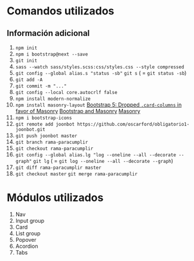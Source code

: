 # Comandos utilizados
## Información adicional

1. `npm init`
2. `npm i bootstrap@next --save`
3. `git init`
4. `sass --watch sass/styles.scss:css/styles.css --style compressed`
5. `git config --global alias.s "status -sb"`
`git s` ( = `git status -sb`)
6. `git add -A`
7. `git commit -m "..."`
8. `git config --local core.autocrlf false`
9. `npm install modern-normalize`
10. `npm install masonry-layout`
    [ Bootstrap 5: Dropped `.card-columns` in favor of Masonry](https://getbootstrap.com/docs/5.0/migration/#card)
    [Bootstrap and Masonry](https://getbootstrap.com/docs/5.0/examples/masonry/#:~:text=Bootstrap%20and%20Masonry,grid%20system%20and%20cards%20component.&text=By%20adding%20data%2Dmasonry%3D'%7B,responsive%20grid%20and%20Masonry's%20positioning)
    [Masonry](https://masonry.desandro.com/)
11. `npm i bootstrap-icons`
12. `git remote add joonbot https://github.com/oscarford/obligatorio1-joonbot.git`
13. `git push joonbot master`
14. `git branch rama-paracumplir`
15. `git checkout rama-paracumplir`
16. `git config --global alias.lg "log --oneline --all --decorate --graph"`
`git lg` ( = `git log --oneline --all --decorate --graph`)
17. `git diff rama-paracumplir master`
18. `git checkout master` `git merge rama-paracumplir`

# Módulos utilizados
1. Nav
2. Input group
3. Card
4. List group
5. Popover
6. Acordion
7. Tabs